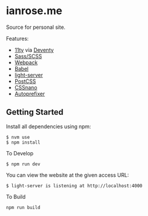 # ianrose.me

Source for personal site.

Features:
- [11ty](https://www.11ty.io/) via [Deventy](https://github.com/ianrose/deventy)
- [Sass/SCSS](https://github.com/sass/node-sass)
- [Webpack](https://webpack.js.org/)
- [Babel](https://babeljs.io/)
- [light-server](https://github.com/txchen/light-server)
- [PostCSS](https://postcss.org/)
- [CSSnano](https://cssnano.co/)
- [Autoprefixer](https://github.com/postcss/autoprefixer)

## Getting Started

Install all dependencies using npm:

```
$ nvm use
$ npm install
```

To Develop

```
$ npm run dev
```

You can view the website at the given access URL:
```
$ light-server is listening at http://localhost:4000
```

To Build

```
npm run build
```
